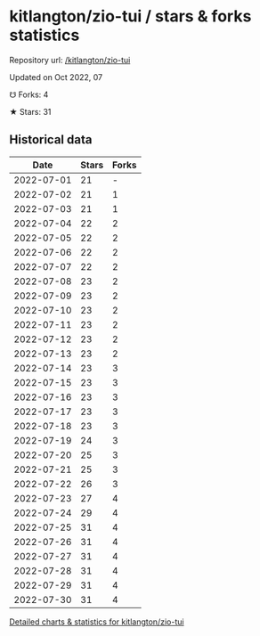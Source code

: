 # kitlangton/zio-tui / stars & forks statistics

Repository url: [/kitlangton/zio-tui](https://github.com/kitlangton/zio-tui)

Updated on Oct 2022, 07

☋ Forks: 4

★ Stars: 31

## Historical data
| Date | Stars | Forks |
|------|-------|-------|
| 2022-07-01 | 21 | - | 
| 2022-07-02 | 21 | 1 | 
| 2022-07-03 | 21 | 1 | 
| 2022-07-04 | 22 | 2 | 
| 2022-07-05 | 22 | 2 | 
| 2022-07-06 | 22 | 2 | 
| 2022-07-07 | 22 | 2 | 
| 2022-07-08 | 23 | 2 | 
| 2022-07-09 | 23 | 2 | 
| 2022-07-10 | 23 | 2 | 
| 2022-07-11 | 23 | 2 | 
| 2022-07-12 | 23 | 2 | 
| 2022-07-13 | 23 | 2 | 
| 2022-07-14 | 23 | 3 | 
| 2022-07-15 | 23 | 3 | 
| 2022-07-16 | 23 | 3 | 
| 2022-07-17 | 23 | 3 | 
| 2022-07-18 | 23 | 3 | 
| 2022-07-19 | 24 | 3 | 
| 2022-07-20 | 25 | 3 | 
| 2022-07-21 | 25 | 3 | 
| 2022-07-22 | 26 | 3 | 
| 2022-07-23 | 27 | 4 | 
| 2022-07-24 | 29 | 4 | 
| 2022-07-25 | 31 | 4 | 
| 2022-07-26 | 31 | 4 | 
| 2022-07-27 | 31 | 4 | 
| 2022-07-28 | 31 | 4 | 
| 2022-07-29 | 31 | 4 | 
| 2022-07-30 | 31 | 4 | 


[Detailed charts & statistics for kitlangton/zio-tui](https://reviewgithub.com/rep/kitlangton/zio-tui)
